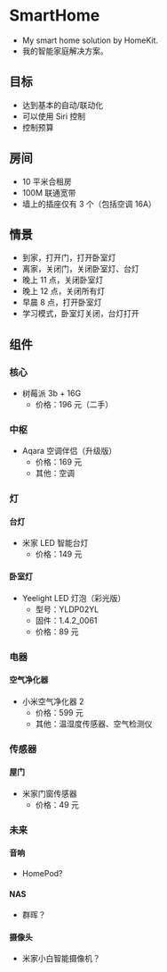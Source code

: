 # SmartHome

- My smart home solution by HomeKit.
- 我的智能家庭解决方案。

## 目标

- 达到基本的自动/联动化
- 可以使用 Siri 控制
- 控制预算

## 房间

- 10 平米合租房
- 100M 联通宽带
- 墙上的插座仅有 3 个（包括空调 16A）

## 情景

- 到家，打开门，打开卧室灯
- 离家，关闭门，关闭卧室灯、台灯
- 晚上 11 点，关闭卧室灯
- 晚上 12 点，关闭所有灯
- 早晨 8 点，打开卧室灯
- 学习模式，卧室灯关闭，台灯打开

## 组件

### 核心

- 树莓派 3b + 16G
    - 价格：196 元（二手）

### 中枢

- Aqara 空调伴侣（升级版）
    - 价格：169 元
    - 其他：空调

### 灯

#### 台灯

- 米家 LED 智能台灯
    - 价格：149 元

#### 卧室灯

- Yeelight LED 灯泡（彩光版）
    - 型号：YLDP02YL
    - 固件：1.4.2_0061
    - 价格：89 元

### 电器

#### 空气净化器

- 小米空气净化器 2
    - 价格：599 元
    - 其他：温湿度传感器、空气检测仪

### 传感器

#### 屋门

- 米家门窗传感器
    - 价格：49 元

### 未来

#### 音响

- HomePod?

#### NAS

- 群晖？

#### 摄像头

- 米家小白智能摄像机？

